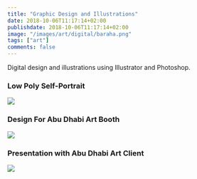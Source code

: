 ```yaml
---
title: "Graphic Design and Illustrations"
date: 2018-10-06T11:17:14+02:00
publishdate: 2018-10-06T11:17:14+02:00
image: "/images/art/digital/baraha.png"
tags: ["art"]
comments: false
---
```


Digital design and illustrations using Illustrator and Photoshop.

<!-- more -->

### Low Poly Self-Portrait
![](/images/art/digital/self-portrait.png)

### Design For Abu Dhabi Art Booth
![](/images/art/digital/abu-dhabi-art.png)

### Presentation with Abu Dhabi Art Client
![](/images/art/digital/abu-dhabi-art-2.jpg)